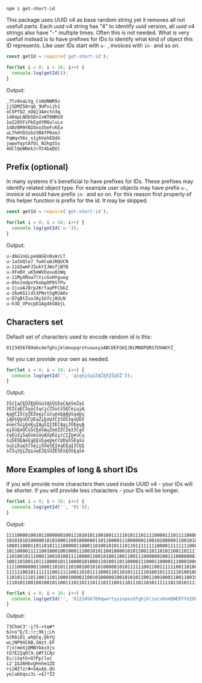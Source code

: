 `npm i get-short-id`

This package uses UUID v4 as base random string yet it removes all not usefull parts. Each uuid v4 string has "4" to identify uuid version, all uuid v4 strings also have "-"
multiple times. Often this is not needed. What is very usefull instead is to have prefixes for IDs to identify what kind of object this ID represents. Like user IDs start with `u-`
, invoices with `in-` and so on.

```javascript
const getId = require('get-short-id');

for(let i = 0; i < 10; i++) {
  console.log(getId());
}
```

Output:

```
_7tv0xaLVg_CsNdNWR9z
jjSDMZ58rqb_9UPxijh1
oC5PfQ2_nDQj3Aectn3q
1484pLNOb5DnIxWT0NRG9
1eZ285FiPkEgXYM8ulsLo
1dAV8M9YBIOxo35eFcKEa
uL7hHYD3zbz5RAfP0smJ
PqWqv56s_x1ybVehEDdG
jwpwYqytAfOi_N2kgSSs
4OClQeWNekJrXt4baDUl
```

## Prefix (optional)

In many systems it's beneficial to have prefixes for IDs. These prefixes may identify related object type. For example user objects may have prefix `u-`, invoice id would have
prefix `in-` and so on. For this reason first property of this helper function is prefix for the id. It may be skipped.

```javascript
const getId = require('get-short-id');

for(let i = 0; i < 10; i++) {
  console.log(getId('u-'));
}
```

Output:

```
u-dAG1nGLpe8AGEn0xArLT
u-1aSVQle7_fw4CeAJRQUCN
u-11GSwmFJ3ukYIJWsfjBTB
u-XFeBV_uK5mWVEeuu8zWq
u-11MyXMxw7lticGvHYguog
u-OhnJodpxYknbpDP8STPu
u-1jceAJ8rp2KrfaaPFCbkZ
u-16oKG1ldlXPNvt5gMJAOv
u-O7gBtZuoJ8y1Gfcj8ULN
u-k3D_VPocpD1Ag4kVAbjL
```

## Characters set

Default set of characters used to encode random id is this:

`0123456789abcdefghijklmnopqrstuvwxyzABCDEFGHIJKLMNOPQRSTUVWXYZ_`

Yet you can provide your own as needed.

```javascript
for(let i = 0; i < 10; i++) {
  console.log(getId('', 'ąčęėįšųūžĄČĘĖĮŠŲŪŽ'));
}
```

Output:

```
žŠčĮąČĘŪŽĘŲŪūūžĄŠŪšĖęČĄėŠėŽąš
žĖŽčąĖČŠųūčžųčįčŽŠūčšŠĘČėįųįĄ
ĄąŲČĮŠčęŽĖŽęęįČūčųėėĘĄĄŲšąąŲų
įĄŪšŲŲūŪČŲĖąŽįĘėŲžČžšŪŠžęūŲŪž
ėūėčŠūįĘėĘųĮĄųŠĮĮžĖČĄąįžŪĘęųĄ
ęįŪūĘėŪČūŠčĘėŠĄųŽėėŽŽčŽęžžČąŠ
čęĖūžįŠąŪūėūūūĄšŲĖūįččĮĮŲėūČų
šųŠĖŪĘĄėĘąĘĘūŠąęŲęččŲŪąŠŠĖąšū
ūųšįĖųęžčŠęįįŠŪęŠĘĮėąĖĘąĮžČŲĮ
šČŠųžŲįŽŲįūęĖŽĘšŪŽĖŠĖšĘŪšĘąšė
```

## More Examples of long & short IDs

If you will provide more characters then used inside UUID v4 - your IDs will be shorter. If you will provide less characters - your IDs will be longer.

```javascript
for(let i = 0; i < 10; i++) {
  console.log(getId('', '01'));
}
```

Output:

```
1111000010010110000001001110101011001001111101011101111000011101111000000010001111010010110011010000010011000010001001
1010101010000010101000110010000001101100001110000001100101000001100101001010011001111011100011011011110100001000011001
100011000110110101111000001100011010010101110110111111110000111111110000111101101000000100001101110000001111001111011000
101100001111100100010010001110010101100100001010110011011010110011011110100101010010010011001110011011000010010000000
110100101110001100101001111000011001010011001100111000000100111000000010110000011011011011010100111100010111010011100
10011010011011100001011100001010001101001101100001110001100001110001000011001101110001001000000010000001101010000111
11110000000110001101011101001001010100000101011111100110011111100110100010011110100000011101110111101011010010111011
11111100101111111001111100110101111000110110101111110100101111110100100011000110010110110100000111110110101101000101
110101111011001110110001000011001010000010010101011001100100011001100100011101111000011010110011110100010101111100011111
1110101100100100101100111011011101110111001110111011010111111011010111111000001110101011101111100011111101001110110111
```

```javascript
for(let i = 0; i < 10; i++) {
  console.log(getId('', '0123456789qwertyuiopasdfghjklzxcvbnmQWERTYUIOPASDFGHJKLZXCVBNM!@#$%‰^&*()_+=-[{]};:\'"\\|,<.>/?ąčęėįšųūžĄČĘĖĮŠŲŪŽ'));
}
```

Output:

```
73Čhmč3'-į?5->tę#*
6J<o^Ę/I;!r;9kj;Lh
5čR8i81_wh@čę,@kYŲ
wLjNP9XC6B,SHzt.EF
7)x(mėXj@MBYbėzXjs
tŪ?Ė2Įq0[9,Ų#T1CĄz
Ec/išętG+O7Pp(loč
i2'Į&36HbvŲHnhm1ZD
rs}WZ?z/#=ŠĄvĄ$.QG
yo[abXqsz3i-=$[*Žž
```
